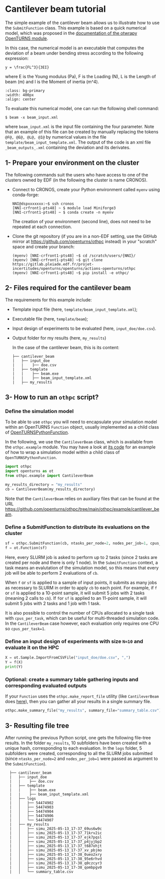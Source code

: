 # Cantilever beam tutorial

The simple example of the cantilever beam allows us to illustrate how to use the `SubmitFunction` class. This example is based on a quick numerical model, which was proposed in the [documentation of the otwrapy OpenTURNS module](https://openturns.github.io/otwrapy/master/beam_wrapper.html).

In this case, the numerical model is an executable that computes the deviation of a beam under bending stress according to the following expression:  
```{math}
y = \frac{FL^3}{3EI}
```
where E is the Young modulus (Pa),
F is the Loading (N),
L is the Length of beam (m)
and I is the Moment of inertia (m^4).

```{image} beam.png
:class: bg-primary
:width: 400px
:align: center
```

To evaluate this numerical model, one can run the following shell command: 
```
$ beam -x beam_input.xml
```
where `beam_input.xml` is the input file containing the four parameter. Note that an example of this file can be created by manually replacing the tokens `@F@, @E@, @L@, @I@` by numerical values in the file `template/beam_input_template.xml`. The output of the code is an xml file `_beam_outputs_.xml` containing the deviation and its derivates.

## 1- Prepare your environment on the cluster

The following commands suit the users who have access to one of the clusters owned by EDF (in the following the cluster is name CRONOS). 
- Connect to CRONOS, create your Python environment called `myenv` using conda-forge:
  ```
  NNI@dspxxxxxxx:~$ ssh cronos
  [NNI-crfront1-pts48] ~ $ module load Miniforge3
  [NNI-crfront1-pts48] ~ $ conda create -n myenv 
  ```
  The creation of your environment (second line), does not need to be repeated at each connection.

- Clone the git repository (if you are in a non-EDF setting, use the GitHub mirror at <https://github.com/openturns/othpc> instead) in your "scratch" space and create your branch:
  ```
  (myenv) [NNI-crfront1-pts48] ~$ cd /scratch/users/{NNI}/
  (myenv) [NNI-crfront1-pts48] ~$ git clone https://gitlab.pleiade.edf.fr/projet-incertitudes/openturns/openturns/actions-openturns/othpc
  (myenv) [NNI-crfront1-pts48] ~$ pip install -e othpc/
  ```

## 2- Files required for the cantilever beam  

The requirements for this example include:

- Template input file (here, `template/beam_input_template.xml`);

- Executable file (here, `template/beam`);

- Input design of experiments to be evaluated (here, `input_doe/doe.csv`).

- Output folder for my results (here, `my_results`)

  In the case of the cantilever beam, this is its content:
  ```
  ├── cantilever_beam
  |   ├── input_doe
  |   |    ├── doe.csv 
  |   ├── template
  |   |    ├── beam.exe
  |   |    ├── beam_input_template.xml
  |   ├── my_results 
  ```

## 3- How to run an `othpc` script?


### Define the simulation model

To be able to use `othpc` you will need to encapsulate your simulation model within an OpenTURNS `Function` object,
usually implemented as a child class of [OpenTURNSPythonFunction](https://openturns.github.io/openturns/master/user_manual/_generated/openturns.OpenTURNSPythonFunction.html).

In the following, we use the `CantileverBeam` class, which is available from the `othpc.example` module. You may have a look at [its code](https://github.com/openturns/othpc/blob/main/othpc/example/cantilever_beam/cantilever_beam.py) for an example of how to wrap a simulation model within a child class of `OpenTURNSPythonFunction`.

```Python
import othpc
import openturns as ot
from othpc.example import CantileverBeam

my_results_directory = "my_results"
cb = CantileverBeam(my_results_directory)
```

Note that the `CantileverBeam` relies on auxiliary files that can be found at the URL <https://github.com/openturns/othpc/tree/main/othpc/example/cantilever_beam>.

### Define a SubmitFunction to distribute its evaluations on the cluster

```Python
sf = othpc.SubmitFunction(cb, ntasks_per_node=2, nodes_per_job=1, cpus_per_task=1, timeout_per_job=5)
f = ot.Function(sf)
```
Here, every SLURM job is asked to perform up to 2 tasks (since 2 tasks are created per node and there is only 1 node).
In the `SubmitFunction` context, a task means an evalutation of the simulation model, so this means that every job will be able to perform 2 evaluations of `cb`.

When `f` or `sf` is applied to a sample of input points, it submits as many jobs as necessary to SLURM in order to apply `cb` to each point.
For example, if `f` or `sf` is applied to a 10-point sample, it will submit 5 jobs with 2 tasks (meaning 2 calls to `cb`).
If `f`or `sf` is applied to an 11-point sample, it will submit 5 jobs with 2 tasks and 1 job with 1 task.

It is also possible to control the number of CPUs allocated to a single task with `cpus_per_task`, which can be useful for multi-threaded simulation code.
In the `CantileverBeam` case however, each evaluation only requires one CPU so `cpus_per_task=1`.

### Define an input design of experiments with size `N=10` and evaluate it on the HPC

```Python
X = ot.Sample.ImportFromCSVFile("input_doe/doe.csv", ",")
Y = f(X)
print(Y)
```

### Optional: create a summary table gathering inputs and corresponding evaluated outputs

If your `Function` uses the `othpc.make_report_file` utility (like `CantileverBeam` does [here](https://github.com/openturns/othpc/blob/1981badf0328a1c354b32b08ba6a96b4be69a03e/othpc/example/cantilever_beam/cantilever_beam.py#L138)), then you can
gather all your results in a single summary file.


```Python
othpc.make_summary_file("my_results", summary_file="summary_table.csv")
```

## 3- Resulting file tree

After running the previous Python script, one gets the following file-tree results. 
In the folder `my_results`, 10 subfolders have been created with a unique hash, corresponding to each evaluation. 
In the `logs` folder, 5 subfolders were created, corresponding to all the SLURM jobs submitted (since `ntasks_per_node=2` and `nodes_per_job=1` were passed as argument to the `SubmitFunction`).

```
  ├── cantilever_beam
  |   ├── input_doe
  |   |    ├── doe.csv 
  |   ├── template
  |   |    ├── beam.exe
  |   |    ├── beam_input_template.xml
  |   ├── logs
  |   │   ├── 54474902
  |   │   ├── 54474903
  |   │   ├── 54474904
  |   │   ├── 54474906
  |   │   └── 54474907
  |   ├── my_results
  |   │   ├── simu_2025-05-13_17-37_69us6w9c
  |   │   ├── simu_2025-05-13_17-37_71krv2ic
  |   │   ├── simu_2025-05-13_17-37_ejk7pqsl
  |   │   ├── simu_2025-05-13_17-37_p4jyjbp2
  |   │   ├── simu_2025-05-13_17-37_t687ohjt
  |   │   ├── simu_2025-05-13_17-37_xv_pbjmo
  |   │   ├── simu_2025-05-13_17-38_0ueo2xry
  |   │   ├── simu_2025-05-13_17-38_95e6rhvd
  |   │   ├── simu_2025-05-13_17-38_q0czcyr3
  |   │   ├── simu_2025-05-13_17-38_qombpgv0
  |   │   └── summary_table.csv
```

